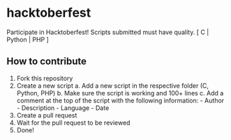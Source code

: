 # hacktoberfest
Participate in Hacktoberfest! Scripts submitted must have quality. [ C | Python | PHP ]

## How to contribute
1. Fork this repository
2. Create a new script
    a. Add a new script in the respective folder (C, Python, PHP)
    b. Make sure the script is working and 100+ lines
    c. Add a comment at the top of the script with the following information:
        - Author
        - Description
        - Language
        - Date
3. Create a pull request
4. Wait for the pull request to be reviewed
5. Done!
